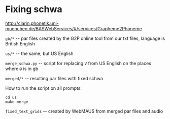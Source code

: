 # Fixing schwa

http://clarin.phonetik.uni-muenchen.de/BASWebServices/#/services/Grapheme2Phoneme


`gb/*` -- par files created by the G2P online tool from our txt files,
language is British English 

`us/*` -- the same, but US English

`merge_schwa.py` -- script for replacing `V` from US English on the places
where  `@` is in gb

`merged/*` -- resulting par files with fixed schwa

How to run the script on all prompts:

```
cd us
make merge
```

`fixed_text_grids` -- created by WebMAUS from merged par files and audio
